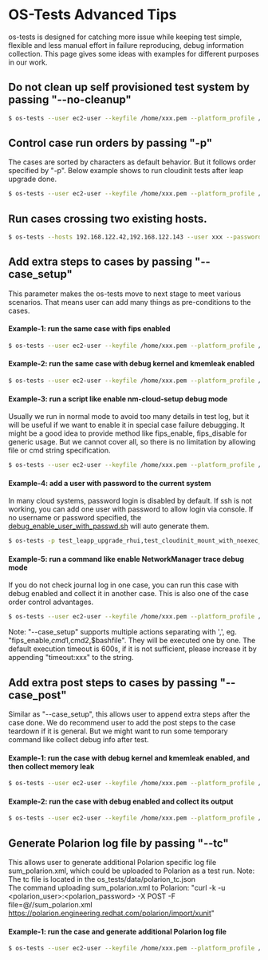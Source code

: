 # OS-Tests Advanced Tips

os-tests is designed for catching more issue while keeping test simple, flexible and less manual effort in failure reproducing, debug information collection. This page gives some ideas with examples for different purposes in our work.

## Do not clean up self provisioned test system by passing "--no-cleanup"

```bash
$ os-tests --user ec2-user --keyfile /home/xxx.pem --platform_profile /home/aws.yaml -p test_check_journalctl_fail --no-cleanup
```

## Control case run orders by passing "-p"

The cases are sorted by characters as default behavior. But it follows order specified by "-p".
Below example shows to run cloudinit tests after leap upgrade done.
```bash
$ os-tests --user ec2-user --keyfile /home/xxx.pem --platform_profile /home/aws.yaml -p test_leapp_upgrade_rhui,cloudinit
```

## Run cases crossing two existing hosts.
```bash
$ os-tests --hosts 192.168.122.42,192.168.122.143 --user xxx --password xxx -p test_kdump_over_nfs,test_kdump_over_ssh
```

## Add extra steps to cases by passing "--case_setup"

This parameter makes the os-tests move to next stage to meet various scenarios. That means user can add many things as pre-conditions to the cases.
#### Example-1: run the same case with fips enabled
```bash
$ os-tests --user ec2-user --keyfile /home/xxx.pem --platform_profile /home/aws.yaml -p ltp  --case_setup fips_enable
```

#### Example-2: run the same case with debug kernel and kmemleak enabled
```bash
$ os-tests --user ec2-user --keyfile /home/xxx.pem --platform_profile /home/aws.yaml -p ltp  --case_setup debugkernel_enable
```

#### Example-3: run a script like enable nm-cloud-setup debug mode

Usually we run in normal mode to avoid too many details in test log, but it will be useful if we want to enable it in special case failure debugging.
It might be a good idea to provide method like fips_enable, fips_disable for generic usage. But we cannot cover all, so there is no limitation by allowing file or cmd string specification.
```bash
$ os-tests --user ec2-user --keyfile /home/xxx.pem --platform_profile /home/aws.yaml -p test_second_ip_hotplug  --case_setup /usr/local/lib/python3.6/site-packages/os_tests/utils/debug_nm_cloud_setup.sh
```

#### Example-4: add a user with password to the current system

In many cloud systems, password login is disabled by default. If ssh is not working, you can add one user with password to allow login via console.
If no username or password specified, the [debug_enable_user_with_passwd.sh](https://github.com/virt-s1/os-tests/blob/master/os_tests/utils/debug_enable_user_with_passwd.sh) will auto generate them.

```bash
$ os-tests -p test_leapp_upgrade_rhui,test_cloudinit_mount_with_noexec_option --user ec2-user --keyfile /root/.ssh/id_rsa.pem --platform_profile ./aws.yaml --case_setup "/usr/local/lib/python3.6/site-packages/os_tests/utils/debug_enable_user_with_passwd.sh <$username $password>"
```

#### Example-5: run a command like enable NetworkManager trace debug mode

If you do not check journal log in one case, you can run this case with debug enabled and collect it in another case. This is also one of the case order control advantages. 
```bash
$ os-tests --user ec2-user --keyfile /home/xxx.pem --platform_profile /home/aws.yaml -p test_network_device_hotplug,test_check_journalctl_fail  --case_setup 'sudo nmcli general logging level TRACE domains ALL'
```

Note: "--case_setup" supports multiple actions separating with ',', eg. "fips_enable,$cmd1,$cmd2,$bashfile". They will be executed one by one.
The default execution timeout is 600s, if it is not sufficient, please increase it by appending "timeout:xxx" to the string.

## Add extra post steps to cases by passing "--case_post"

Similar as "--case_setup", this allows user to append extra steps after the case done. We do recommend user to add the post steps to the case teardown if it is general. But we might want to run some temporary command like collect debug info after test.

#### Example-1: run the case with debug kernel and kmemleak enabled, and then collect memory leak
```bash
$ os-tests --user ec2-user --keyfile /home/xxx.pem --platform_profile /home/aws.yaml -p ltp --case_setup debugkernel_enable --case_post collect_kmemleak
```

#### Example-2: run the case with debug enabled and collect its output
```bash
$ os-tests --user ec2-user --keyfile /home/xxx.pem --platform_profile /home/aws.yaml -p test_network_device_hotplug  --case_setup 'sudo nmcli general logging level TRACE domains ALL' --case_post "journalctl -u NetworkManager"
```

## Generate Polarion log file by passing "--tc"

This allows user to generate additional Polarion specific log file sum_polarion.xml, which could be uploaded to Polarion as a test run. 
Note: The tc file is located in the os_tests/data/polarion_tc.json  
The command uploading sum_polarion.xml to Polarion: "curl -k -u <polarion_user>:<polarion_password> -X POST -F file=@/<path to sum_polarion.xml>/sum_polarion.xml https://polarion.engineering.redhat.com/polarion/import/xunit"

#### Example-1: run the case and generate additional Polarion log file
```bash
$ os-tests --user ec2-user --keyfile /home/xxx.pem --platform_profile /home/aws.yaml -p ltp --tc /home/os-tests/os_tests/data/polarion_tc.json
```
